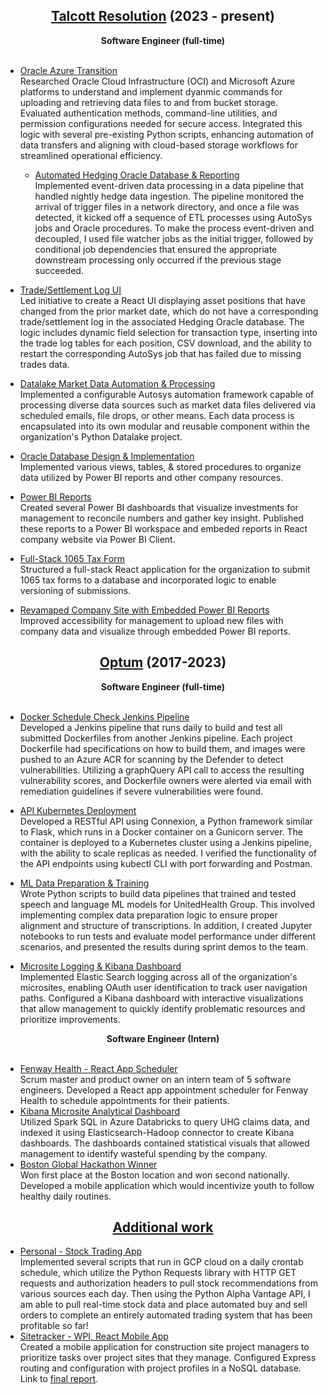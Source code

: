 ## <b><center><u>Talcott Resolution</u></b> \(2023 - present)</center>

<center><b>Software Engineer (full-time)</b></center></br>

- <u> Oracle Azure Transition </u> </br>
  Researched Oracle Cloud Infrastructure (OCI) and Microsoft Azure platforms to understand and implement dyanmic commands for uploading and retrieving data files to and from bucket storage. Evaluated authentication methods, command-line utilities, and permission configurations needed for secure access. Integrated this logic with several pre-existing Python scripts, enhancing automation of data transfers and aligning with cloud-based storage workflows for streamlined operational efficiency.

  - <u> Automated Hedging Oracle Database & Reporting</u> </br>
    Implemented event-driven data processing in a data pipeline that handled nightly hedge data ingestion. The pipeline monitored the arrival of trigger files in a network directory, and once a file was detected, it kicked off a sequence of ETL processes using AutoSys jobs and Oracle procedures. To make the process event-driven and decoupled, I used file watcher jobs as the initial trigger, followed by conditional job dependencies that ensured the appropriate downstream processing only occurred if the previous stage succeeded.

- <u> Trade/Settlement Log UI </u> </br>
  Led initiative to create a React UI displaying asset positions that have changed from the prior market date, which do not have a corresponding trade/settlement log in the associated Hedging Oracle database. The logic includes dynamic field selection for transaction type, inserting into the trade log tables for each position, CSV download, and the ability to restart the corresponding AutoSys job that has failed due to missing trades data.
- <u> Datalake Market Data Automation & Processing </u> </br>
  Implemented a configurable Autosys automation framework capable of processing diverse data sources such as market data files delivered via scheduled emails, file drops, or other means. Each data process is encapsulated into its own modular and reusable component within the organization's Python Datalake project.
- <u> Oracle Database Design & Implementation </u> </br>
  Implemented various views, tables, & stored procedures to organize data utilized by Power BI reports and other company resources.
- <u> Power BI Reports </u> </br>
  Created several Power BI dashboards that visualize investments for management to reconcile numbers and gather key insight. Published these reports to a Power BI workspace and embeded reports in React company website via Power BI Client.
- <u>Full-Stack 1065 Tax Form</u> </br>
  Structured a full-stack React application for the organization to submit 1065 tax forms to a database and incorporated logic to enable versioning of submissions.
- <u>Revamaped Company Site with Embedded Power BI Reports</u> </br>
  Improved accessibility for management to upload new files with company data and visualize through embedded Power BI reports.

## <b><center><u>Optum</u></b> (2017-2023)</center>

<center><b>Software Engineer (full-time)</b></center></br>

- <u>Docker Schedule Check Jenkins Pipeline </u> </br>
  Developed a Jenkins pipeline that runs daily to build and test all submitted Dockerfiles from another Jenkins pipeline. Each project Dockerfile had specifications on how to build them, and images were pushed to an Azure ACR for scanning by the Defender to detect vulnerabilities. Utilizing a graphQuery API call to access the resulting vulnerability scores, and Dockerfile owners were alerted via email with remediation guidelines if severe vulnerabilities were found.
  </br>
- <u>API Kubernetes Deployment</u> </br>
  Developed a RESTful API using Connexion, a Python framework similar to Flask, which runs in a Docker container on a Gunicorn server. The container is deployed to a Kubernetes cluster using a Jenkins pipeline, with the ability to scale replicas as needed. I verified the functionality of the API endpoints using kubectl CLI with port forwarding and Postman.
  </br>
- <u>ML Data Preparation & Training</u> </br>
  Wrote Python scripts to build data pipelines that trained and tested speech and language ML models for UnitedHealth Group. This involved implementing complex data preparation logic to ensure proper alignment and structure of transcriptions. In addition, I created Jupyter notebooks to run tests and evaluate model performance under different scenarios, and presented the results during sprint demos to the team.

- <u> Microsite Logging & Kibana Dashboard</u> </br>
  Implemented Elastic Search logging across all of the organization's microsites, enabling OAuth user identification to track user navigation paths. Configured a Kibana dashboard with interactive visualizations that allow management to quickly identify problematic resources and prioritize improvements.

<center><b>Software Engineer (Intern)</b></center></br>

- <u> Fenway Health - React App Scheduler</u> </br>
  Scrum master and product owner on an intern team of 5 software engineers. Developed a React app appointment scheduler for Fenway Health to schedule appointments for their patients.
- <u> Kibana Microsite Analytical Dashboard</u> </br>
  Utilized Spark SQL in Azure Databricks to query UHG claims data, and indexed it using Elasticsearch-Hadoop connector to create Kibana dashboards. The dashboards contained statistical visuals that allowed management to identify wasteful spending by the company.
- <u> Boston Global Hackathon Winner</u> </br>
  Won first place at the Boston location and won second nationally. Developed a mobile application which would incentivize youth to follow healthy daily routines.

## <b><center><u>Additional work</u></center></b>

- <u>Personal - Stock Trading App</u> </br>
  Implemented several scripts that run in GCP cloud on a daily crontab schedule, which utilize the Python Requests library with HTTP GET requests and authorization headers to pull stock recommendations from various sources each day. Then using the Python Alpha Vantage API, I am able to pull real-time stock data and place automated buy and sell orders to complete an entirely automated trading system that has been profitable so far!
- <u>Sitetracker - WPI, React Mobile App</u> </br>
  Created a mobile application for construction site project managers to prioritize tasks over project sites that they manage. Configured Express routing and configuration with project profiles in a NoSQL database.
  Link to [final report](https://web.cs.wpi.edu/~claypool/mqp/sv/2019/site/).
